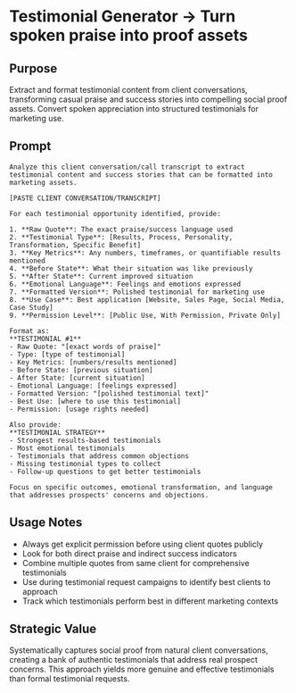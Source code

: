 # Testimonial Generator → Turn spoken praise into proof assets

## Purpose
Extract and format testimonial content from client conversations, transforming casual praise and success stories into compelling social proof assets. Convert spoken appreciation into structured testimonials for marketing use.

## Prompt

```
Analyze this client conversation/call transcript to extract testimonial content and success stories that can be formatted into marketing assets.

[PASTE CLIENT CONVERSATION/TRANSCRIPT]

For each testimonial opportunity identified, provide:

1. **Raw Quote**: The exact praise/success language used
2. **Testimonial Type**: [Results, Process, Personality, Transformation, Specific Benefit]
3. **Key Metrics**: Any numbers, timeframes, or quantifiable results mentioned
4. **Before State**: What their situation was like previously
5. **After State**: Current improved situation
6. **Emotional Language**: Feelings and emotions expressed
7. **Formatted Version**: Polished testimonial for marketing use
8. **Use Case**: Best application [Website, Sales Page, Social Media, Case Study]
9. **Permission Level**: [Public Use, With Permission, Private Only]

Format as:
**TESTIMONIAL #1**
- Raw Quote: "[exact words of praise]"
- Type: [type of testimonial]
- Key Metrics: [numbers/results mentioned]
- Before State: [previous situation]
- After State: [current situation]
- Emotional Language: [feelings expressed]
- Formatted Version: "[polished testimonial text]"
- Best Use: [where to use this testimonial]
- Permission: [usage rights needed]

Also provide:
**TESTIMONIAL STRATEGY**
- Strongest results-based testimonials
- Most emotional testimonials
- Testimonials that address common objections
- Missing testimonial types to collect
- Follow-up questions to get better testimonials

Focus on specific outcomes, emotional transformation, and language that addresses prospects' concerns and objections.
```

## Usage Notes
- Always get explicit permission before using client quotes publicly
- Look for both direct praise and indirect success indicators
- Combine multiple quotes from same client for comprehensive testimonials
- Use during testimonial request campaigns to identify best clients to approach
- Track which testimonials perform best in different marketing contexts

## Strategic Value
Systematically captures social proof from natural client conversations, creating a bank of authentic testimonials that address real prospect concerns. This approach yields more genuine and effective testimonials than formal testimonial requests.